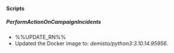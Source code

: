 
#### Scripts

##### PerformActionOnCampaignIncidents

- %%UPDATE_RN%%
- Updated the Docker image to: *demisto/python3:3.10.14.95956*.

